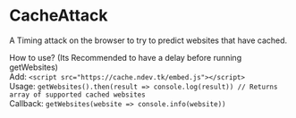# CacheAttack
A Timing attack on the browser to try to predict websites that have cached.  

How to use?  (Its Recommended to have a delay before running getWebsites)  
Add: `<script src="https://cache.ndev.tk/embed.js"></script>`  
Usage: `getWebsites().then(result => console.log(result)) // Returns array of supported cached websites`  
Callback: `getWebsites(website => console.info(website))`
